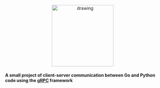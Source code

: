 <p align="center">
<img src="https://miro.medium.com/max/700/1*wZkczapCXWq5O1Aoq56hXA.png" alt="drawing" width="200"/>
</p>

#### A small project of client-server communication between Go and Python code using the [gRPC](https://grpc.io/ "A high-performance, open source universal RPC framework") framework 
